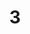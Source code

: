 ---
title: "3"
imageurl: "../src/content/thumbnail/3.webp"
dwnurl: "https://imgs1.thamizhnation.org/3.jpg"
tags: ['thalaivar']
---